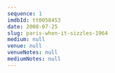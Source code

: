 ```yaml
---
sequence: 1
imdbId: tt0058453
date: 2008-07-25
slug: paris-when-it-sizzles-1964
medium: null
venue: null
venueNotes: null
mediumNotes: null
---
```


